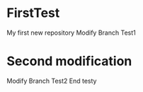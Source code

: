 # FirstTest
My first new repository
Modify Branch Test1
# Second modification
Modify Branch Test2
End
testy

